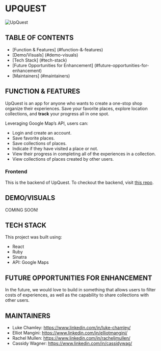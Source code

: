 # UPQUEST
![UpQuest](src/assets/UpQuest.png)

## TABLE OF CONTENTS

- [Function & Features] (#function-&-features)
- [Demo/Visuals] (#demo-visuals)
- [Tech Stack] (#tech-stack)
- [Future Opportunities for Enhancement] (#future-opportunities-for-enhancement)
- [Maintainers] (#maintainers)

## FUNCTION & FEATURES

UpQuest is an app for anyone who wants to create a one-stop shop organize their experiences. Save your favorite places, explore location collections, and <strong>track</strong> your progress all in one spot. 

Leveraging Google Map’s API, users can:
- Login and create an account.
- Save favorite places.
- Save collections of places.
- Indicate if they have visited a place or not.
- View their progress in completing all of the experiences in a collection.
- View collections of places created by other users.

### Frontend

This is the backend of UpQuest. To checkout the backend, visit [this repo](https://github.com/RachelMullen/phase-3-sinatra-react-project-frontend/).

## DEMO/VISUALS
COMING SOON!

## TECH STACK
This project was built using:

- React
- Ruby
- Sinatra
- API: Google Maps

## FUTURE OPPORTUNITIES FOR ENHANCEMENT

In the future, we would love to build in something that allows users to filter costs of experiences, as well as the capability to share collections with other users.

## MAINTAINERS 

- Luke Chamley: https://www.linkedin.com/in/luke-chamley/ 
- Elliot Mangini: https://www.linkedin.com/in/elliotmangini/ 
- Rachel Mullen: https://www.linkedin.com/in/racheljmullen/ 
- Cassidy Wagner: https://www.linkedin.com/in/cassidywag/ 
